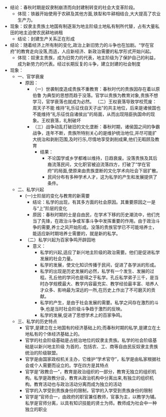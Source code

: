- 结论：春秋时期是奴隶制崩溃而向封建制转变的社会大变革阶段。
	- 体现：铁器开始使用于农耕及其他方面,铁犁和牛耕相结合,大大提高了农业生产力。
- 现象：奴隶主贵族土地国有制逐渐为地主阶级土地私有制所代替，占有大量私田的地主迫使农民耕地纳租
	- 结论：封建生产关系正在形成
- 结论：随着经济上所有制的变化,政治上新旧势力的斗争也在加剧。“学在官府”的教育走向没落,而适，人应新经济、新政治需要的私学形式开始兴起。
	- 体现：奴隶主贵族，成为旧势力的代表，地主阶级为了保护自己的利益，成为新势力的代表。经过长期反复的斗争，建立封建的社会制度
- 现象：
	- 一、官学衰废
		- 原因：
			- （一）世袭制度造成贵族不重教育：春秋时代的贵族因存在着以原伯鲁
			  为典型的思想而趋于没落。官学以贵族为教育对象,贵族不想学习，官学衰落也就成为必然。
			  （二）王权衰落导致学校荒废：周天子不能
			  维持“礼乐征伐自天子出”的共主地位，后来是诸侯国也不能维持“礼乐征伐自诸侯出”的局面，从而出现陪臣执国命的现象。王权衰落，礼制破坏
			- （三）战争动乱打破旧的文化垄断：春秋时期，诸侯国之间的争霸战争，连年不断，贵族所特别关心的是维护统治地位,并尽可能扩大统治和剥削范围,及时行乐,尽情地享受剥削成果,他们无暇顾及教育
				- 结果：
					- 不论国学或乡学都难以维持，日趋衰废。没落贵族及其后裔流落民间，文化职官被迫流落四方，打破了“学在官府"的局面,使原来由贵族垄断的文化学术向社会下层扩散。
					- 民间分布有多种学术人才，这为私学的产生和发展提供了条件。
	- 二、私学兴起
		- (一)士阶层的变化与教育的新需要
			- 结论：私学的出现，有其多方面的社会原因。其重要原因之一是与“上”阶层的变化
			- 原因：春秋时期的士是自由民，在学术下移的历史潮流中，他们充当了先锋，在政治斗争或军事斗争中发挥重要的作用。由于政治斗争的需要,养士之风开始形成。没落的贵族官学已不可能培养士，能适应新时期培养士需要的，就是新的私学。
		- （二）私学兴起为百家争鸣开辟园地
			- 意义：
				- 私学的兴起,适应了新兴地主阶级的政治需要。他们是促进私学发展的社会力量。
				- 私学的发展，使文化知识传播于民间，促进了各学派的形成。
				- 私学的出现是历史发展的必然，私学有一个发生、发展的过程。孔丘他的学问也是得之于私学。孔丘私学弟子三千，是当时办学规模最大、教学内容最充实、教学经验最丰富、培养人才众多、影响最为深远的一所,在历史上作出了不可磨灭的贡献。
				- 私学的产生，是由于社会发展的需要。私学之间存在激烈的斗争,也是当时社会阶级斗争趋于激烈的反映。
				- 私学的发展,促进了思想学术上的百家争鸣。
	- 三、私学的历史特点
		- 官学,是建立在土地国有的经济基础上的;而春秋时期的私学,是建立在土地私有的个体经济基础上的。
		- 官学的社会阶级基础是占统治地位的奴隶主贵族。私学的社会阶级基础是以新兴地主阶级
		  为首的，包括农、工、商等自由民反奴隶主贵族统治的阶级联盟。
		- 官学是由国家政权机关主办，它维护“学术官守”，私学是由私家根据社会或个人需要而设立的。学在四方是其特点
		- 官学是“政教合一”，教育是政治组织的一部分，教育无独立的组织机构。私学是政教分设，教育从政治机构中分离出来,有独立的组织机构。教育活动也与政治活动分离而成为独立的活动
		- 官学的入学受到贵族身份的限制，官学的入学受到贵族身份的限制
		- 官学是“官师合一，由政府的职官兼任教师，官事为主，以教学为辅。私学是官师分离，以具有知识技能的贤士为师。教师成为社会中一种独立的职业
